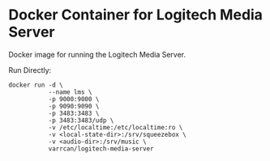 # Docker Container for Logitech Media Server

Docker image for running the Logitech Media Server.  

Run Directly:
```
docker run -d \
           --name lms \
           -p 9000:9000 \
           -p 9090:9090 \
           -p 3483:3483 \
           -p 3483:3483/udp \
           -v /etc/localtime:/etc/localtime:ro \
           -v <local-state-dir>:/srv/squeezebox \
           -v <audio-dir>:/srv/music \
           varrcan/logitech-media-server
```
